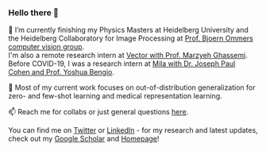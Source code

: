 ### Hello there 👋


🌱 
I’m currently finishing my Physics Masters at Heidelberg University and the Heidelberg Collaboratory for Image Processing at [Prof. Bjoern Ommers computer vision group](https://hci.iwr.uni-heidelberg.de/compvis/prof-ommer).   
I'm also a remote research intern at [Vector with Prof. Marzyeh Ghassemi](http://www.marzyehghassemi.com/). Before COVID-19, I was a research intern at [Mila with Dr. Joseph Paul Cohen and Prof. Yoshua Bengio](https://mila.quebec/).

🤔 Most of my current work focuses on out-of-distribution generalization for zero- and few-shot learning and medical representation learning.

📫 Reach me for collabs or just general questions [here](mailto:karsten.rh1@gmail.com).

<!-- Actual text -->

You can find me on [Twitter](https://twitter.com/confusezius) or [LinkedIn](https://www.linkedin.com/in/karsten-roth) - for my research and latest updates, check out my [Google Scholar](https://scholar.google.com/citations?user=93ZjIs0AAAAJ) and [Homepage](https://karroth.com)!


<!--![My github stats](https://github-readme-stats.vercel.app/api?username=Confusezius&show_icons=true&theme=dracula) -->
